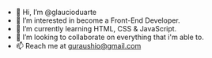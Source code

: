 - 👋 Hi, I’m @glaucioduarte
- 👀 I’m interested in become a Front-End Developer.
- 🌱 I’m currently learning HTML, CSS & JavaScript.
- 💞️ I’m looking to collaborate on everything that i'm able to.
- 📫 Reach me at guraushio@gmail.com

<!---
glaucioduarte/glaucioduarte is a ✨ special ✨ repository because its `README.md` (this file) appears on your GitHub profile.
You can click the Preview link to take a look at your changes.
--->
